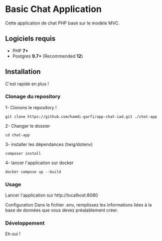# Basic Chat Application 
Cette application de chat PHP basé sur le modèle MVC.


## Logiciels requis

-   PHP **7+**
-   Postgres **9.7+** (Recommended **12**)

## Installation
C'est rapide en plus !

### Clonage du repository
1- Clonons le repository !

```
git clone https://github.com/hamdi-garfi/app-chat-iad.git ./chat-app
```
2- Changer le dossier
```
cd chat-app
```

3- installer les dépendances (twig/dotenv)
```
composer install 
```

4- lancer l'application sur docker
```
docker compose up --build
```
### Usage
Lancer l'application sur http://localhost:8080


Configuration
Dans le fichier .env, remplissez les informations liées à la base de données que vous devez préalablement créer.

### Développement
Eh oui !

